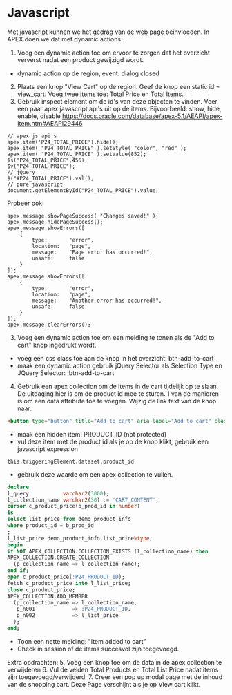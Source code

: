 # Javascript
Met javascript kunnen we het gedrag van de web page beinvloeden. In APEX doen we dat met dynamic actions.
1. Voeg een dynamic action toe om ervoor te zorgen dat het overzicht ververst nadat een product gewijzigd wordt.
  - dynamic action op de region, event: dialog closed
2. Plaats een knop "View Cart" op de region. Geef de knop een static id = view_cart. Voeg twee items toe: Total Price en Total Items.
3. Gebruik inspect element om de id's van deze objecten te vinden.
Voer een paar apex javascript api's uit op de items. Bijvoorbeeld: show, hide, enable, disable
https://docs.oracle.com/database/apex-5.1/AEAPI/apex-item.htm#AEAPI29446
```JS
// apex js api's
apex.item('P24_TOTAL_PRICE').hide();
apex.item( "P24_TOTAL_PRICE" ).setStyle( "color", "red" );
apex.item( "P24_TOTAL_PRICE" ).setValue(852);
$s("P24_TOTAL_PRICE",456);
$v("P24_TOTAL_PRICE");
// jQuery
$("#P24_TOTAL_PRICE").val();
// pure javascript
document.getElementById("P24_TOTAL_PRICE").value;
```
Probeer ook:
```JS
apex.message.showPageSuccess( "Changes saved!" );
apex.message.hidePageSuccess();
apex.message.showErrors([
    {
        type:       "error",
        location:   "page",
        message:    "Page error has occurred!",
        unsafe:     false
    }
]);
apex.message.showErrors([
    {
        type:       "error",
        location:   "page",
        message:    "Another error has occurred!",
        unsafe:     false
    }
]);
apex.message.clearErrors();
```
3. Voeg een dynamic action toe om een melding te tonen als de "Add to cart" knop ingedrukt wordt.
  - voeg een css class toe aan de knop in het overzicht: btn-add-to-cart
  - maak een dynamic action gebruik jQuery Selector als Selection Type en JQuery Selector: .btn-add-to-cart

4. Gebruik een apex collection om de items in de cart tijdelijk op te slaan. De uitdaging hier is om de product id mee te sturen. 1 van de manieren is om een data attribute toe te voegen. Wijzig de link text van de knop naar:
```HTML
<button type="button" title="Add to cart" aria-label="Add to cart" class="t-Button t-Button--noLabel t-Button--icon btn-add-to-cart " data-product_id="#PRODUCT_ID#" ><span aria-hidden="true" class="t-Icon fa fa-cart-plus "></span></button>
```
  - maak een hidden item: PRODUCT_ID (not protected)
  - vul deze item met de product id als je op de knop klikt, gebruik een javascript expression
  ```JS
  this.triggeringElement.dataset.product_id
  ```
  - gebruik deze waarde om een apex collection te vullen.
  ```SQL
declare
  l_query           varchar2(3000);
  l_collection_name varchar2(30) := 'CART_CONTENT';
  cursor c_product_price(b_prod_id in number)
  is
  select list_price from demo_product_info
  where product_id = b_prod_id
  ;
  l_list_price demo_product_info.list_price%type;
begin
  if NOT APEX_COLLECTION.COLLECTION_EXISTS (l_collection_name) then
  APEX_COLLECTION.CREATE_COLLECTION
    (p_collection_name => l_collection_name);
  end if;
  open c_product_price(:P24_PRODUCT_ID);
  fetch c_product_price into l_list_price;
  close c_product_price;
  APEX_COLLECTION.ADD_MEMBER
    (p_collection_name => l_collection_name,
     p_n001            => :P24_PRODUCT_ID,
     p_n002            => l_list_price
    );
end;
```
  - Toon een nette melding: "Item added to cart"
  - Check in session of de items succesvol zijn toegevoegd.

Extra opdrachten:
5. Voeg een knop toe om de data in de apex collection te verwijderen
6. Vul de velden Total Products en Total List Price nadat items zijn toegevoegd/verwijderd.
7. Creer een pop up modal page met de inhoud van de shopping cart. Deze Page verschijnt als je op View cart klikt.

